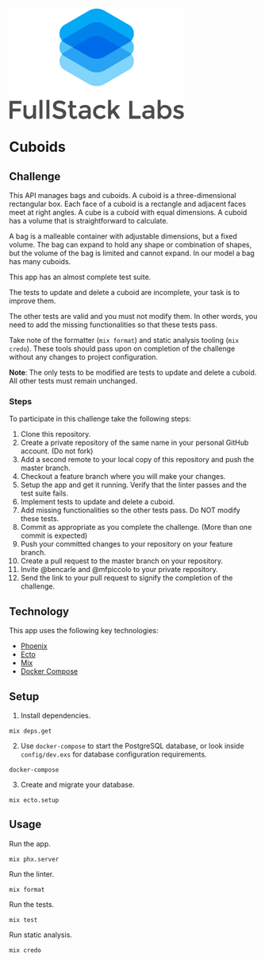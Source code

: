 <img src="https://raw.githubusercontent.com/fullstacklabs/toy-blocks/master/FSL-logo-portrait.png" alt="FullStack Labs" align="center" />

<br />

# Cuboids

## Challenge

This API manages bags and cuboids. A cuboid is a three-dimensional rectangular box. Each face of a cuboid is a
rectangle and adjacent faces meet at right angles. A cube is a cuboid with equal dimensions. A cuboid has a
volume that is straightforward to calculate.

A bag is a malleable container with adjustable dimensions, but a fixed volume. The bag can expand to hold any
shape or combination of shapes, but the volume of the bag is limited and cannot expand. In our model a bag
has many cuboids.

This app has an almost complete test suite.

The tests to update and delete a cuboid are incomplete, your task is to improve them.

The other tests are valid and you must not modify them. In other words, you need to add the missing functionalities so that these tests pass.

Take note of the formatter (`mix format`) and static analysis tooling (`mix credo`). These tools should pass upon on completion
of the challenge without any changes to project configuration.

**Note**: The only tests to be modified are tests to update and delete a cuboid. All other tests must remain unchanged.

### Steps

To participate in this challenge take the following steps:

1. Clone this repository.
2. Create a private repository of the same name in your personal GitHub account. (Do not fork)
3. Add a second remote to your local copy of this repository and push the master branch.
4. Checkout a feature branch where you will make your changes.
5. Setup the app and get it running. Verify that the linter passes and the test suite fails.
6. Implement tests to update and delete a cuboid.
7. Add missing functionalities so the other tests pass. Do NOT modify these tests.
8. Commit as appropriate as you complete the challenge. (More than one commit is expected)
9. Push your committed changes to your repository on your feature branch.
10. Create a pull request to the master branch on your repository.
11. Invite @bencarle and @mfpiccolo to your private repository.
12. Send the link to your pull request to signify the completion of the challenge.

## Technology

This app uses the following key technologies:

- [Phoenix](https://www.phoenixframework.org/)
- [Ecto](https://hexdocs.pm/phoenix/ecto.html)
- [Mix](https://hexdocs.pm/mix/Mix.html)
- [Docker Compose](https://docs.docker.com/compose/)


## Setup

1. Install dependencies.
```shell
mix deps.get
```

2. Use `docker-compose` to start the PostgreSQL database, or look inside `config/dev.exs` for database configuration requirements.
```shell
docker-compose
```

3. Create and migrate your database.
```shell
mix ecto.setup
```
## Usage

Run the app.
```shell
mix phx.server
```

Run the linter.
```shell
mix format
```

Run the tests.
```shell
mix test
```

Run static analysis.
```shell
mix credo
```